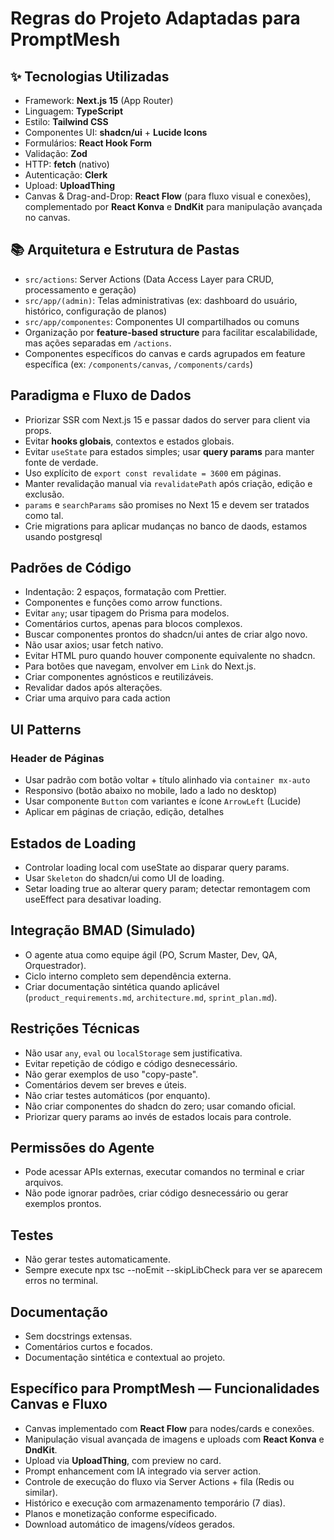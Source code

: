 # Regras do Projeto Adaptadas para PromptMesh

## ✨ Tecnologias Utilizadas

- Framework: **Next.js 15** (App Router)
- Linguagem: **TypeScript**
- Estilo: **Tailwind CSS**
- Componentes UI: **shadcn/ui** + **Lucide Icons**
- Formulários: **React Hook Form**
- Validação: **Zod**
- HTTP: **fetch** (nativo)
- Autenticação: **Clerk**
- Upload: **UploadThing**
- Canvas & Drag-and-Drop: **React Flow** (para fluxo visual e conexões), complementado por **React Konva** e **DndKit** para manipulação avançada no canvas.

## 📚 Arquitetura e Estrutura de Pastas

- `src/actions`: Server Actions (Data Access Layer para CRUD, processamento e geração)
- `src/app/(admin)`: Telas administrativas (ex: dashboard do usuário, histórico, configuração de planos)
- `src/app/componentes`: Componentes UI compartilhados ou comuns
- Organização por **feature-based structure** para facilitar escalabilidade, mas ações separadas em `/actions`.
- Componentes específicos do canvas e cards agrupados em feature específica (ex: `/components/canvas`, `/components/cards`)

## Paradigma e Fluxo de Dados

- Priorizar SSR com Next.js 15 e passar dados do server para client via props.
- Evitar **hooks globais**, contextos e estados globais.
- Evitar `useState` para estados simples; usar **query params** para manter fonte de verdade.
- Uso explícito de `export const revalidate = 3600` em páginas.
- Manter revalidação manual via `revalidatePath` após criação, edição e exclusão.
- `params` e `searchParams` são promises no Next 15 e devem ser tratados como tal.
- Crie migrations para aplicar mudanças no banco de daods, estamos usando postgresql

## Padrões de Código

- Indentação: 2 espaços, formatação com Prettier.
- Componentes e funções como arrow functions.
- Evitar `any`; usar tipagem do Prisma para modelos.
- Comentários curtos, apenas para blocos complexos.
- Buscar componentes prontos do shadcn/ui antes de criar algo novo.
- Não usar axios; usar fetch nativo.
- Evitar HTML puro quando houver componente equivalente no shadcn.
- Para botões que navegam, envolver em `Link` do Next.js.
- Criar componentes agnósticos e reutilizáveis.
- Revalidar dados após alterações.
- Criar uma arquivo para cada action

## UI Patterns

### Header de Páginas

- Usar padrão com botão voltar + título alinhado via `container mx-auto`
- Responsivo (botão abaixo no mobile, lado a lado no desktop)
- Usar componente `Button` com variantes e ícone `ArrowLeft` (Lucide)
- Aplicar em páginas de criação, edição, detalhes

## Estados de Loading

- Controlar loading local com useState ao disparar query params.
- Usar `Skeleton` do shadcn/ui como UI de loading.
- Setar loading true ao alterar query param; detectar remontagem com useEffect para desativar loading.

## Integração BMAD (Simulado)

- O agente atua como equipe ágil (PO, Scrum Master, Dev, QA, Orquestrador).
- Ciclo interno completo sem dependência externa.
- Criar documentação sintética quando aplicável (`product_requirements.md`, `architecture.md`, `sprint_plan.md`).

## Restrições Técnicas

- Não usar `any`, `eval` ou `localStorage` sem justificativa.
- Evitar repetição de código e código desnecessário.
- Não gerar exemplos de uso "copy-paste".
- Comentários devem ser breves e úteis.
- Não criar testes automáticos (por enquanto).
- Não criar componentes do shadcn do zero; usar comando oficial.
- Priorizar query params ao invés de estados locais para controle.

## Permissões do Agente

- Pode acessar APIs externas, executar comandos no terminal e criar arquivos.
- Não pode ignorar padrões, criar código desnecessário ou gerar exemplos prontos.

## Testes

- Não gerar testes automaticamente.
- Sempre execute npx tsc --noEmit --skipLibCheck para ver se aparecem erros no terminal.

## Documentação

- Sem docstrings extensas.
- Comentários curtos e focados.
- Documentação sintética e contextual ao projeto.

## Específico para PromptMesh — Funcionalidades Canvas e Fluxo

- Canvas implementado com **React Flow** para nodes/cards e conexões.
- Manipulação visual avançada de imagens e uploads com **React Konva** e **DndKit**.
- Upload via **UploadThing**, com preview no card.
- Prompt enhancement com IA integrado via server action.
- Controle de execução do fluxo via Server Actions + fila (Redis ou similar).
- Histórico e execução com armazenamento temporário (7 dias).
- Planos e monetização conforme especificado.
- Download automático de imagens/vídeos gerados.
